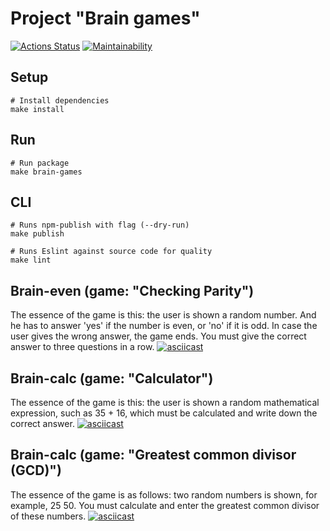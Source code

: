 # Project "Brain games"
[![Actions Status](https://github.com/Teihden/frontend-project-44/workflows/hexlet-check/badge.svg)](https://github.com/Teihden/frontend-project-44/actions)
[![Maintainability](https://api.codeclimate.com/v1/badges/214574a61f2bd80cd8b9/maintainability)](https://codeclimate.com/github/Teihden/frontend-project-44/maintainability)

## Setup

```shell
# Install dependencies
make install
```

## Run

```shell
# Run package
make brain-games
```

## CLI

```shell
# Runs npm-publish with flag (--dry-run)
make publish
```

```shell
# Runs Eslint against source code for quality
make lint
```

## Brain-even (game: "Checking Parity")
The essence of the game is this: the user is shown a random number. And he has to answer 'yes' if the number is even, or 'no' if it is odd. In case the user gives the wrong answer, the game ends. You must give the correct answer to three questions in a row.
[![asciicast](https://asciinema.org/a/BJ5qi0OoEdbeaEb4IDF11Xc1c.svg)](https://asciinema.org/a/BJ5qi0OoEdbeaEb4IDF11Xc1c)

## Brain-calc (game: "Calculator")
The essence of the game is this: the user is shown a random mathematical expression, such as 35 + 16, which must be calculated and write down the correct answer.
[![asciicast](https://asciinema.org/a/dDv8YRtM7hlhP7GLYQATQkxVt.svg)](https://asciinema.org/a/dDv8YRtM7hlhP7GLYQATQkxVt)

## Brain-calc (game: "Greatest common divisor (GCD)")
The essence of the game is as follows: two random numbers is shown, for example, 25 50. You must calculate and enter the greatest common divisor of these numbers.
[![asciicast](https://asciinema.org/a/zsiBNVAEzRkv6H4Xzguqe1AxJ.svg)](https://asciinema.org/a/zsiBNVAEzRkv6H4Xzguqe1AxJ)
